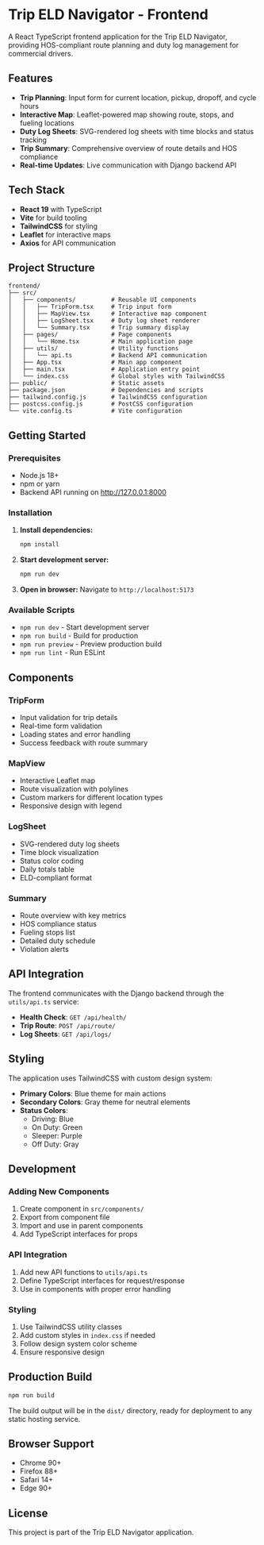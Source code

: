 # Trip ELD Navigator - Frontend

A React TypeScript frontend application for the Trip ELD Navigator, providing HOS-compliant route planning and duty log management for commercial drivers.

## Features

- **Trip Planning**: Input form for current location, pickup, dropoff, and cycle hours
- **Interactive Map**: Leaflet-powered map showing route, stops, and fueling locations
- **Duty Log Sheets**: SVG-rendered log sheets with time blocks and status tracking
- **Trip Summary**: Comprehensive overview of route details and HOS compliance
- **Real-time Updates**: Live communication with Django backend API

## Tech Stack

- **React 19** with TypeScript
- **Vite** for build tooling
- **TailwindCSS** for styling
- **Leaflet** for interactive maps
- **Axios** for API communication

## Project Structure

```
frontend/
├── src/
│   ├── components/          # Reusable UI components
│   │   ├── TripForm.tsx     # Trip input form
│   │   ├── MapView.tsx      # Interactive map component
│   │   ├── LogSheet.tsx     # Duty log sheet renderer
│   │   └── Summary.tsx      # Trip summary display
│   ├── pages/               # Page components
│   │   └── Home.tsx         # Main application page
│   ├── utils/               # Utility functions
│   │   └── api.ts           # Backend API communication
│   ├── App.tsx              # Main app component
│   ├── main.tsx             # Application entry point
│   └── index.css            # Global styles with TailwindCSS
├── public/                  # Static assets
├── package.json             # Dependencies and scripts
├── tailwind.config.js       # TailwindCSS configuration
├── postcss.config.js        # PostCSS configuration
└── vite.config.ts           # Vite configuration
```

## Getting Started

### Prerequisites

- Node.js 18+ 
- npm or yarn
- Backend API running on http://127.0.0.1:8000

### Installation

1. **Install dependencies:**
   ```bash
   npm install
   ```

2. **Start development server:**
   ```bash
   npm run dev
   ```

3. **Open in browser:**
   Navigate to `http://localhost:5173`

### Available Scripts

- `npm run dev` - Start development server
- `npm run build` - Build for production
- `npm run preview` - Preview production build
- `npm run lint` - Run ESLint

## Components

### TripForm
- Input validation for trip details
- Real-time form validation
- Loading states and error handling
- Success feedback with route summary

### MapView
- Interactive Leaflet map
- Route visualization with polylines
- Custom markers for different location types
- Responsive design with legend

### LogSheet
- SVG-rendered duty log sheets
- Time block visualization
- Status color coding
- Daily totals table
- ELD-compliant format

### Summary
- Route overview with key metrics
- HOS compliance status
- Fueling stops list
- Detailed duty schedule
- Violation alerts

## API Integration

The frontend communicates with the Django backend through the `utils/api.ts` service:

- **Health Check**: `GET /api/health/`
- **Trip Route**: `POST /api/route/`
- **Log Sheets**: `GET /api/logs/`

## Styling

The application uses TailwindCSS with custom design system:

- **Primary Colors**: Blue theme for main actions
- **Secondary Colors**: Gray theme for neutral elements
- **Status Colors**: 
  - Driving: Blue
  - On Duty: Green
  - Sleeper: Purple
  - Off Duty: Gray

## Development

### Adding New Components

1. Create component in `src/components/`
2. Export from component file
3. Import and use in parent components
4. Add TypeScript interfaces for props

### API Integration

1. Add new API functions to `utils/api.ts`
2. Define TypeScript interfaces for request/response
3. Use in components with proper error handling

### Styling

1. Use TailwindCSS utility classes
2. Add custom styles in `index.css` if needed
3. Follow design system color scheme
4. Ensure responsive design

## Production Build

```bash
npm run build
```

The build output will be in the `dist/` directory, ready for deployment to any static hosting service.

## Browser Support

- Chrome 90+
- Firefox 88+
- Safari 14+
- Edge 90+

## License

This project is part of the Trip ELD Navigator application.